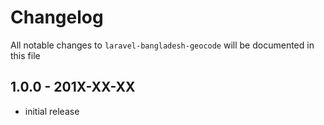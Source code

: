 # Changelog

All notable changes to `laravel-bangladesh-geocode` will be documented in this file

## 1.0.0 - 201X-XX-XX

- initial release
